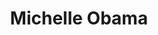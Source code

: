 ---
pid: CH556
title: Michelle Obama
location_transcription: Parkway
zipcode: '19139'
outside_phl: 
neighborhood: Walnut Hill
age: '49'
age_range: 40-49
instagram: 
image_file_name: CH_556.jpg
proposal_transcription: Please place a statue of Michelle Obama on the BF Parkway
  for all to see.
topic: African Americans,Politics,Pop Culture,Women
topic_summary: 0, 0, 0, 0
type: Sculpture Statue
keywords_other: president
credit: Karla Ruiz
image_labels: 
twitter: 
facebook: 
permalink: "/monuments/ch556/"
layout: item-page
---